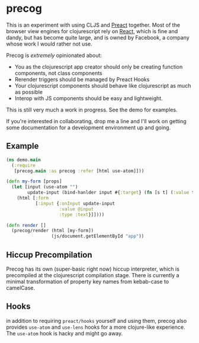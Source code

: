 # precog

This is an experiment with using CLJS and [Preact](https://preactjs.com) together. Most of the browser view engines for clojurescript rely on [React](https://reactjs.org), which is fine and dandy, but has become quite large, and is owned by Facebook, a company whose work I would rather not use.

Precog is *extremely* opinionated about:

- You as the clojurescript app creator should only be creating function components, not class components
- Rerender triggers should be managed by Preact Hooks
- Your clojurescript components should behave like clojurescript as much as possible
- Interop with JS components should be easy and lightweight.

This is still very much a work in progress. See the demo for examples.

If you're interested in collaborating, drop me a line and I'll work on getting some documentation for a development environment up and going.

## Example

``` clojure
(ns demo.main
  (:require
   [precog.main :as precog :refer [html use-atom]]))

(defn my-form [props]
  (let [input (use-atom "")
        update-input (bind-hanlder input #{:target} (fn [s t] (:value t)))]
    (html [:form
           [:input {:onInput update-input
                    :value @input
                    :type :text}]])))

(defn render []
  (precog/render (html [my-form])
                 (js/document.getElementById "app"))
```

## Hiccup Precompilation

Precog has its own (super-basic right now) hiccup interpreter, which is precompiled at the clojurescript compilation stage. There is currently a minimal transformation of property key names from kebab-case to camelCase.

## Hooks

in addition to requiring `preact/hooks` yourself and using them, precog also provides `use-atom` and `use-lens` hooks for a more clojure-like experience. The `use-atom` hook is hacky and might go away.
